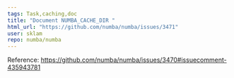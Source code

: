 ```yaml
---
tags: Task,caching,doc
title: "Document NUMBA_CACHE_DIR "
html_url: "https://github.com/numba/numba/issues/3471"
user: sklam
repo: numba/numba
---
```


Reference: https://github.com/numba/numba/issues/3470#issuecomment-435943781